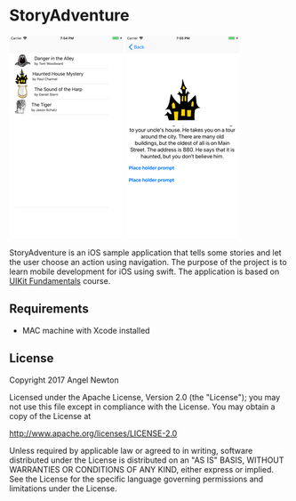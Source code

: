 # StoryAdventure


![Scheme](/screenshots/SimulatorScreenShot-iPhone8Plus-2017-11-21at19.54.57.png)
![Scheme](/screenshots/SimulatorScreenShot-iPhone8Plus-2017-11-21at19.55.02.png)


StoryAdventure is an iOS sample application that tells some stories and let the user choose an action using navigation.
The purpose of the project is to learn mobile development for iOS using swift.
The application is based on [UIKit Fundamentals](https://www.udacity.com/course/uikit-fundamentals--ud788) course.


## Requirements
- MAC machine with Xcode installed



## License

Copyright 2017 Angel Newton

Licensed under the Apache License, Version 2.0 (the "License"); you may not use this file except in compliance with the License. You may obtain a copy of the License at

http://www.apache.org/licenses/LICENSE-2.0

Unless required by applicable law or agreed to in writing, software distributed under the License is distributed on an "AS IS" BASIS, WITHOUT WARRANTIES OR CONDITIONS OF ANY KIND, either express or implied. See the License for the specific language governing permissions and limitations under the License.

